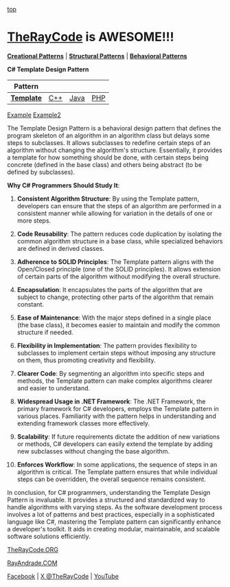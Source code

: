 [top](../README.md)

# [TheRayCode](../../../README.md) is AWESOME!!!

**[Creational Patterns](../../Creational/README.md)** | **[Structural Patterns](../../Structural/README.md)** | **[Behavioral Patterns](../README.md)**

**C# Template Design Pattern**

|Pattern|   |   |   |
|---|---|---|---|
| [**Template**](README.md) | [C++](../../../CPP/Behavioral/Template/README.md) | [Java](../../../Java/Behavioral/Template/README.md) | [PHP](../../../PHP/Behavioral/Template/README.md) |

[Example](T1/README.md) [Example2](SHOW/README.md)

The Template Design Pattern is a behavioral design pattern that defines the program skeleton of an algorithm in an algorithm class but delays some steps to subclasses. It allows subclasses to redefine certain steps of an algorithm without changing the algorithm's structure. Essentially, it provides a template for how something should be done, with certain steps being concrete (defined in the base class) and others being abstract (to be defined by subclasses).

**Why C# Programmers Should Study It**:

1. **Consistent Algorithm Structure**: By using the Template pattern, developers can ensure that the steps of an algorithm are performed in a consistent manner while allowing for variation in the details of one or more steps.

2. **Code Reusability**: The pattern reduces code duplication by isolating the common algorithm structure in a base class, while specialized behaviors are defined in derived classes.

3. **Adherence to SOLID Principles**: The Template pattern aligns with the Open/Closed principle (one of the SOLID principles). It allows extension of certain parts of the algorithm without modifying the overall structure.

4. **Encapsulation**: It encapsulates the parts of the algorithm that are subject to change, protecting other parts of the algorithm that remain constant.

5. **Ease of Maintenance**: With the major steps defined in a single place (the base class), it becomes easier to maintain and modify the common structure if needed.

6. **Flexibility in Implementation**: The pattern provides flexibility to subclasses to implement certain steps without imposing any structure on them, thus promoting creativity and flexibility.

7. **Clearer Code**: By segmenting an algorithm into specific steps and methods, the Template pattern can make complex algorithms clearer and easier to understand.

8. **Widespread Usage in .NET Framework**: The .NET Framework, the primary framework for C# developers, employs the Template pattern in various places. Familiarity with the pattern helps in understanding and extending framework classes more effectively.

9. **Scalability**: If future requirements dictate the addition of new variations or methods, C# developers can easily extend the template by adding new subclasses without changing the base algorithm.

10. **Enforces Workflow**: In some applications, the sequence of steps in an algorithm is critical. The Template pattern ensures that while individual steps can be overridden, the overall sequence remains consistent.

In conclusion, for C# programmers, understanding the Template Design Pattern is invaluable. It provides a structured and standardized way to handle algorithms with varying steps. As the software development process involves a lot of patterns and best practices, especially in a sophisticated language like C#, mastering the Template pattern can significantly enhance a developer's toolkit. It aids in creating modular, maintainable, and scalable software solutions efficiently.

[TheRayCode.ORG](https://www.TheRayCode.org)

[RayAndrade.COM](https://www.RayAndrade.com)

[Facebook](https://www.facebook.com/TheRayCode/) | [X @TheRayCode](https://www.x.com/TheRayCode/) | [YouTube](https://www.youtube.com/TheRayCode/)
